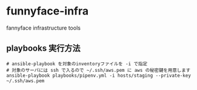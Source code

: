 # funnyface-infra
fannyface infrastructure tools

## playbooks 実行方法

    # ansible-playbook を対象のinventoryファイルを -i で指定
    # 対象のサーバには ssh で入るので ~/.ssh/aws.pem に aws の秘密鍵を用意します
    ansible-playbook playbooks/pipenv.yml -i hosts/staging --private-key ~/.ssh/aws.pem
